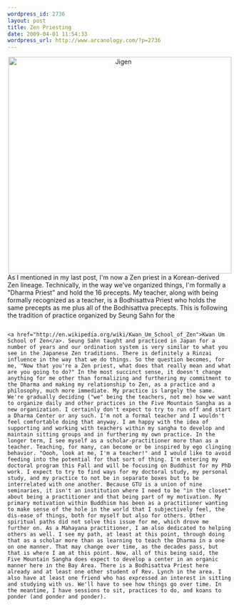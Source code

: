 ```yaml
--- 
wordpress_id: 2736
layout: post
title: Zen Priesting
date: 2009-04-01 11:54:33
wordpress_url: http://www.arcanology.com/?p=2736
---
```

<div align="center">
                                                                                                                                                                                                                                                                                                                                                                                                                                                                                                                                                                                                                                                                                                                                                                                                                                                                                                                            <a href="http://www.flickr.com/photos/albill/3397894828/" title="Jigen"><img src="http://farm4.static.flickr.com/3649/3397894828_5073aca4d1.jpg" width="500" height="486" alt="Jigen" /></a>
                                                                                                                                                                                                                                                                                                                                                                                                                                                                                                                                                                                                                                                                                                                                                                                                                                                                                                                          </div> As I mentioned in my last post, I'm now a Zen priest in a Korean-derived Zen lineage. Technically, in the way we've organized things, I'm formally a "Dharma Priest" and hold the 16 precepts. My teacher, along with being formally recognized as a teacher, is a Bodhisattva Priest who holds the same precepts as me plus all of the Bodhisattva precepts. This is following the tradition of practice organized by Seung Sahn for the 
                                                                                                                                                                                                                                                                                                                                                                                                                                                                                                                                                                                                                                                                                                                                                                                                                                                                                                                          
                                                                                                                                                                                                                                                                                                                                                                                                                                                                                                                                                                                                                                                                                                                                                                                                                                                                                                                          <a href="http://en.wikipedia.org/wiki/Kwan_Um_School_of_Zen">Kwan Um School of Zen</a>. Seung Sahn taught and practiced in Japan for a number of years and our ordination system is very similar to what you see in the Japanese Zen traditions. There is definitely a Rinzai influence in the way that we do things. So the question becomes, for me, "Now that you're a Zen priest, what does that really mean and what are you going to do?" In the most succinct sense, it doesn't change anything for me other than formalizing and furthering my commitment to the Dharma and making my relationship to Zen, as a practice and a philosophy, much more immediate. My practice is largely the same. We're gradually deciding ("we" being the teachers, not me) how we want to organize daily and other practices in the Five Mountain Sangha as a new organization. I certainly don't expect to try to run off and start a Dharma Center or any such. I'm not a formal teacher and I wouldn't feel comfortable doing that anyway. I am happy with the idea of supporting and working with teachers within my sangha to develop and maintain sitting groups and in furthering my own practice. In the longer term, I see myself as a scholar-practitioner more than as a teacher. Teaching, for many, can become or be inspired by ego clinging behavior. "Oooh, look at me, I'm a teacher!" and I would like to avoid feeding into the potential for that sort of thing. I'm entering my doctoral program this Fall and will be focusing on Buddhist for my PhD work. I expect to try to find ways for my doctoral study, my personal study, and my practice to not be in separate boxes but to be interrelated with one another. Because GTU is a union of nine seminaries, it isn't an institution where I need to be "in the closet" about being a practitioner and that being part of my motivation. My primary motivation within Buddhism has been as a practitioner wanting to make sense of the hole in the world that I subjectively feel, the dis-ease of things, both for myself but also for others. Other spiritual paths did not solve this issue for me, which drove me further on. As a Mahayana practitioner, I am also dedicated to helping others as well. I see my path, at least at this point, through doing that as a scholar more than as learning to teach the Dharma in a one on one manner. That may change over time, as the decades pass, but that is where I am at this point. Now, all of this being said, the Five Mountain Sangha does expect to develop a center in an organic manner here in the Bay Area. There is a Bodhisattva Priest here already and at least one other student of Rev. Lynch in the area. I also have at least one friend who has expressed an interest in sitting and studying with us. We'll have to see how things go over time. In the meantime, I have sessions to sit, practices to do, and koans to ponder (and ponder and ponder).